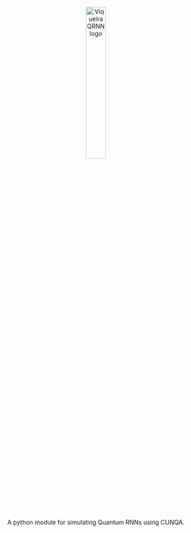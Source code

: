 <p align="center">
  <a href="https://cesga-quantum-spain.github.io/cunqa/">
  <picture>
    <source media="(prefers-color-scheme: dark)" srcset="" width="600" height="150">
    <source media="(prefers-color-scheme: light)" srcset="" width="600" height="150">
    <img src="" width="30%" style="display: inline-block;" alt="ViqueiraQRNN logo">
  </picture>
  </a>
</p>

<p align="center">
  A python module for simulating Quantum RNNs using CUNQA. 
</p>
